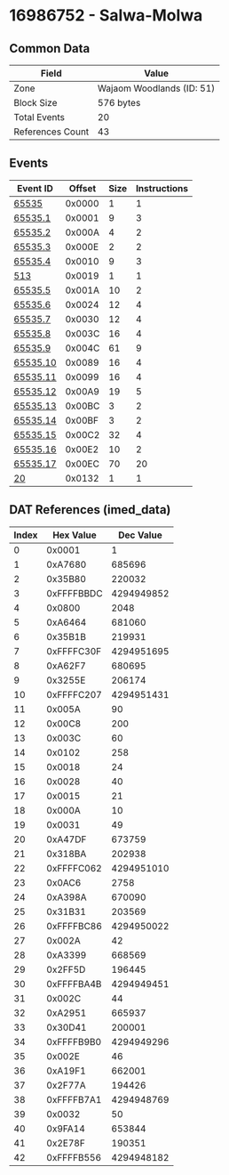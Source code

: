 # 16986752 - Salwa-Molwa

## Common Data

| Field            | Value                     |
|------------------|---------------------------|
| Zone             | Wajaom Woodlands (ID: 51) |
| Block Size       | 576 bytes                 |
| Total Events     | 20                        |
| References Count | 43                        |

## Events

| Event ID                  | Offset   |   Size |   Instructions |
|---------------------------|----------|--------|----------------|
| [65535](./65535.md)       | 0x0000   |      1 |              1 |
| [65535.1](./65535.1.md)   | 0x0001   |      9 |              3 |
| [65535.2](./65535.2.md)   | 0x000A   |      4 |              2 |
| [65535.3](./65535.3.md)   | 0x000E   |      2 |              2 |
| [65535.4](./65535.4.md)   | 0x0010   |      9 |              3 |
| [513](./513.md)           | 0x0019   |      1 |              1 |
| [65535.5](./65535.5.md)   | 0x001A   |     10 |              2 |
| [65535.6](./65535.6.md)   | 0x0024   |     12 |              4 |
| [65535.7](./65535.7.md)   | 0x0030   |     12 |              4 |
| [65535.8](./65535.8.md)   | 0x003C   |     16 |              4 |
| [65535.9](./65535.9.md)   | 0x004C   |     61 |              9 |
| [65535.10](./65535.10.md) | 0x0089   |     16 |              4 |
| [65535.11](./65535.11.md) | 0x0099   |     16 |              4 |
| [65535.12](./65535.12.md) | 0x00A9   |     19 |              5 |
| [65535.13](./65535.13.md) | 0x00BC   |      3 |              2 |
| [65535.14](./65535.14.md) | 0x00BF   |      3 |              2 |
| [65535.15](./65535.15.md) | 0x00C2   |     32 |              4 |
| [65535.16](./65535.16.md) | 0x00E2   |     10 |              2 |
| [65535.17](./65535.17.md) | 0x00EC   |     70 |             20 |
| [20](./20.md)             | 0x0132   |      1 |              1 |

## DAT References (imed_data)

|   Index | Hex Value   |   Dec Value |
|---------|-------------|-------------|
|       0 | 0x0001      |           1 |
|       1 | 0xA7680     |      685696 |
|       2 | 0x35B80     |      220032 |
|       3 | 0xFFFFBBDC  |  4294949852 |
|       4 | 0x0800      |        2048 |
|       5 | 0xA6464     |      681060 |
|       6 | 0x35B1B     |      219931 |
|       7 | 0xFFFFC30F  |  4294951695 |
|       8 | 0xA62F7     |      680695 |
|       9 | 0x3255E     |      206174 |
|      10 | 0xFFFFC207  |  4294951431 |
|      11 | 0x005A      |          90 |
|      12 | 0x00C8      |         200 |
|      13 | 0x003C      |          60 |
|      14 | 0x0102      |         258 |
|      15 | 0x0018      |          24 |
|      16 | 0x0028      |          40 |
|      17 | 0x0015      |          21 |
|      18 | 0x000A      |          10 |
|      19 | 0x0031      |          49 |
|      20 | 0xA47DF     |      673759 |
|      21 | 0x318BA     |      202938 |
|      22 | 0xFFFFC062  |  4294951010 |
|      23 | 0x0AC6      |        2758 |
|      24 | 0xA398A     |      670090 |
|      25 | 0x31B31     |      203569 |
|      26 | 0xFFFFBC86  |  4294950022 |
|      27 | 0x002A      |          42 |
|      28 | 0xA3399     |      668569 |
|      29 | 0x2FF5D     |      196445 |
|      30 | 0xFFFFBA4B  |  4294949451 |
|      31 | 0x002C      |          44 |
|      32 | 0xA2951     |      665937 |
|      33 | 0x30D41     |      200001 |
|      34 | 0xFFFFB9B0  |  4294949296 |
|      35 | 0x002E      |          46 |
|      36 | 0xA19F1     |      662001 |
|      37 | 0x2F77A     |      194426 |
|      38 | 0xFFFFB7A1  |  4294948769 |
|      39 | 0x0032      |          50 |
|      40 | 0x9FA14     |      653844 |
|      41 | 0x2E78F     |      190351 |
|      42 | 0xFFFFB556  |  4294948182 |
